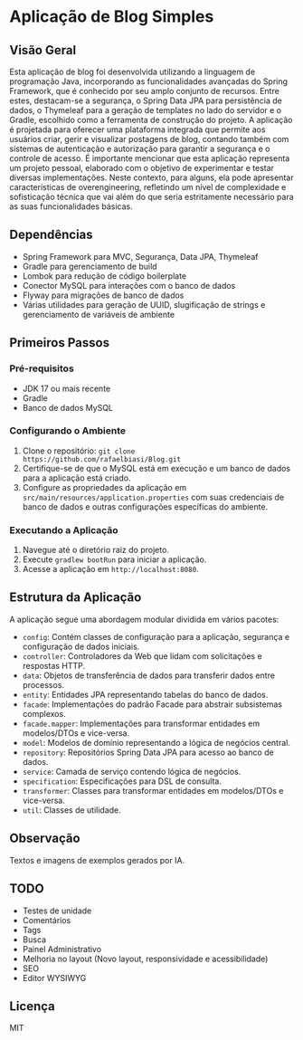 # Aplicação de Blog Simples

## Visão Geral
Esta aplicação de blog foi desenvolvida utilizando a linguagem de programação Java, incorporando as funcionalidades avançadas do Spring Framework, que é conhecido por seu amplo conjunto de recursos. Entre estes, destacam-se a segurança, o Spring Data JPA para persistência de dados, o Thymeleaf para a geração de templates no lado do servidor e o Gradle, escolhido como a ferramenta de construção do projeto. A aplicação é projetada para oferecer uma plataforma integrada que permite aos usuários criar, gerir e visualizar postagens de blog, contando também com sistemas de autenticação e autorização para garantir a segurança e o controle de acesso. É importante mencionar que esta aplicação representa um projeto pessoal, elaborado com o objetivo de experimentar e testar diversas implementações. Neste contexto, para alguns, ela pode apresentar características de overengineering, refletindo um nível de complexidade e sofisticação técnica que vai além do que seria estritamente necessário para as suas funcionalidades básicas.

## Dependências
- Spring Framework para MVC, Segurança, Data JPA, Thymeleaf
- Gradle para gerenciamento de build
- Lombok para redução de código boilerplate
- Conector MySQL para interações com o banco de dados
- Flyway para migrações de banco de dados
- Várias utilidades para geração de UUID, slugificação de strings e gerenciamento de variáveis de ambiente

## Primeiros Passos

### Pré-requisitos
- JDK 17 ou mais recente
- Gradle
- Banco de dados MySQL

### Configurando o Ambiente
1. Clone o repositório: `git clone https://github.com/rafaelbiasi/Blog.git`
2. Certifique-se de que o MySQL está em execução e um banco de dados para a aplicação está criado.
3. Configure as propriedades da aplicação em `src/main/resources/application.properties` com suas credenciais de banco de dados e outras configurações específicas do ambiente.

### Executando a Aplicação
1. Navegue até o diretório raiz do projeto.
2. Execute `gradlew bootRun` para iniciar a aplicação.
3. Acesse a aplicação em `http://localhost:8080`.

## Estrutura da Aplicação
A aplicação segue uma abordagem modular dividida em vários pacotes:

- `config`: Contém classes de configuração para a aplicação, segurança e configuração de dados iniciais.
- `controller`: Controladores da Web que lidam com solicitações e respostas HTTP.
- `data`: Objetos de transferência de dados para transferir dados entre processos.
- `entity`: Entidades JPA representando tabelas do banco de dados.
- `facade`: Implementações do padrão Facade para abstrair subsistemas complexos.
- `facade.mapper`: Implementações para transformar entidades em modelos/DTOs e vice-versa.
- `model`: Modelos de domínio representando a lógica de negócios central.
- `repository`: Repositórios Spring Data JPA para acesso ao banco de dados.
- `service`: Camada de serviço contendo lógica de negócios.
- `specification`: Especificações para DSL de consulta.
- `transformer`: Classes para transformar entidades em modelos/DTOs e vice-versa.
- `util`: Classes de utilidade.

## Observação
Textos e imagens de exemplos gerados por IA.

## TODO
- Testes de unidade
- Comentários
- Tags
- Busca
- Painel Administrativo
- Melhoria no layout (Novo layout, responsividade e acessibilidade)
- SEO
- Editor WYSIWYG

## Licença
MIT

